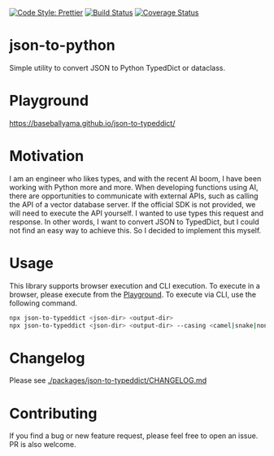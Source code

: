[![Code Style: Prettier](https://img.shields.io/badge/code_style-prettier-ff69b4.svg)](https://github.com/prettier/prettier)
[![Build Status](https://github.com/baseballyama/json-to-typeddict/workflows/CI/badge.svg?branch=main)](https://github.com/baseballyama/json-to-typeddict/actions?query=workflow:ci)
[![Coverage Status](https://coveralls.io/repos/github/baseballyama/json-to-typeddict/badge.svg?branch=main)](https://coveralls.io/github/baseballyama/json-to-typeddict?branch=main)

# json-to-python

Simple utility to convert JSON to Python TypedDict or dataclass.

# Playground

https://baseballyama.github.io/json-to-typeddict/

# Motivation

I am an engineer who likes types, and with the recent AI boom, I have been working with Python more and more.
When developing functions using AI, there are opportunities to communicate with external APIs, such as calling the API of a vector database server.
If the official SDK is not provided, we will need to execute the API yourself. I wanted to use types this request and response.
In other words, I want to convert JSON to TypedDict, but I could not find an easy way to achieve this. So I decided to implement this myself.

# Usage

This library supports browser execution and CLI execution.
To execute in a browser, please execute from the [Playground](https://baseballyama.github.io/json-to-typeddict/).
To execute via CLI, use the following command.

```sh
npx json-to-typeddict <json-dir> <output-dir>
npx json-to-typeddict <json-dir> <output-dir> --casing <camel|snake|none> --generate <typeddict|dataclass>
```

# Changelog

Please see [./packages/json-to-typeddict/CHANGELOG.md](./packages/json-to-typeddict/CHANGELOG.md)

# Contributing

If you find a bug or new feature request, please feel free to open an issue. PR is also welcome.
